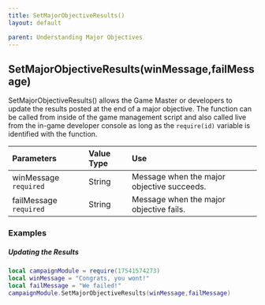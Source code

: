 ```yaml
---
title: SetMajorObjectiveResults()
layout: default

parent: Understanding Major Objectives
---
```

<h2>SetMajorObjectiveResults(winMessage,failMessage)</h2>

SetMajorObjectiveResults() allows the Game Master or developers to update the results posted at the end of a major objective. The function can be called from inside of the game management script and also called live from the in-game developer console as long as the `require(id)` variable is identified with the function.

| Parameters     | Value Type | Use          |
|:---------------|:-----------|:-------------|
| winMessage `required` | String     | Message when the major objective succeeds. |
| failMessage `required` | String     | Message when the major objective fails. |

<h3>Examples</h3>

<h5>Updating the Results</h5>

```lua
local campaignModule = require(17541574273)
local winMessage = "Congrats, you wont!"
local failMessage = "We failed!"
campaignModule.SetMajorObjectiveResults(winMessage,failMessage)
```
